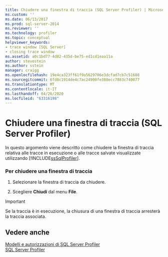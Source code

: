 ```yaml
---
title: Chiudere una finestra di traccia (SQL Server Profiler) | Microsoft Docs
ms.custom: ''
ms.date: 06/13/2017
ms.prod: sql-server-2014
ms.reviewer: ''
ms.technology: profiler
ms.topic: conceptual
helpviewer_keywords:
- trace window [SQL Server]
- closing trace window
ms.assetid: a0c1bd77-4d82-435d-be75-ed1cd1eaa11a
author: stevestein
ms.author: sstein
manager: craigg
ms.openlocfilehash: 19e4ca323ff61f9a5629706e3dcfad7cb7c51688
ms.sourcegitcommit: 6fd8c1914de4c7ac24900fe388ecc7883c740077
ms.translationtype: MT
ms.contentlocale: it-IT
ms.lasthandoff: 04/26/2020
ms.locfileid: "63316198"
---
```

# <a name="close-a-trace-window-sql-server-profiler"></a>Chiudere una finestra di traccia (SQL Server Profiler)
  In questo argomento viene descritto come chiudere la finestra di traccia relativa alle tracce in esecuzione o alle tracce salvate visualizzate utilizzando [!INCLUDE[ssSqlProfiler](../../includes/sssqlprofiler-md.md)].  
  
### <a name="to-close-a-trace-window"></a>Per chiudere una finestra di traccia  
  
1.  Selezionare la finestra di traccia da chiudere.  
  
2.  Scegliere **Chiudi** dal menu **File**.  
  
> [!IMPORTANT]  
>  Se la traccia è in esecuzione, la chiusura di una finestra di traccia arresterà la traccia associata.  
  
## <a name="see-also"></a>Vedere anche  
 [Modelli e autorizzazioni di SQL Server Profiler](sql-server-profiler-templates-and-permissions.md)   
 [SQL Server Profiler](sql-server-profiler.md)  
  
  
